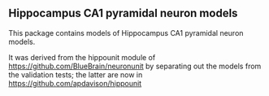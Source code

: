 Hippocampus CA1 pyramidal neuron models
---------------------------------------

This package contains models of Hippocampus CA1 pyramidal neuron models.

It was derived from the hippounit module of https://github.com/BlueBrain/neuronunit by separating out the models from the validation tests; the latter are now in https://github.com/apdavison/hippounit
